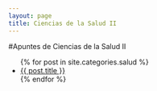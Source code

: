 ```yaml
---
layout: page
title: Ciencias de la Salud II
---
```


#Apuntes de Ciencias de la Salud II

<ul>
	{% for post in site.categories.salud %}
		<li> <a href="{{ post.url | prepend: site.baseurl }}">{{ post.title }}</a> </li>
	{% endfor %}
</ul>